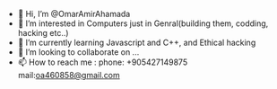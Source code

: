 - 👋 Hi, I’m @OmarAmirAhamada
- 👀 I’m interested in Computers just in Genral(building them, codding, hacking etc..)
- 🌱 I’m currently learning Javascript and C++, and Ethical hacking
- 💞️ I’m looking to collaborate on ...
- 📫 How to reach me : phone: +905427149875 mail:oa460858@gmail.com

<!---
OmarAmirAhamada/OmarAmirAhamada is a ✨ special ✨ repository because its `README.md` (this file) appears on your GitHub profile.
You can click the Preview link to take a look at your changes.
--->
